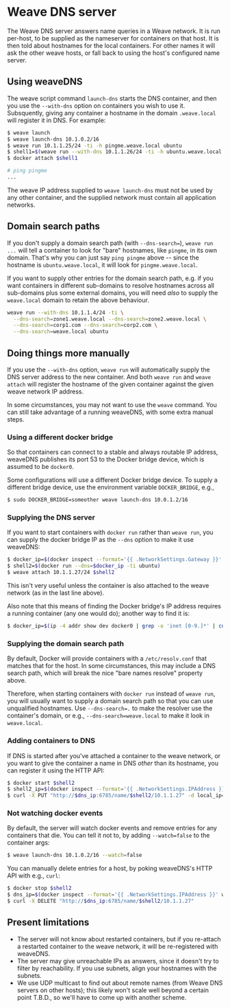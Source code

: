 # Weave DNS server

The Weave DNS server answers name queries in a Weave network. It is
run per-host, to be supplied as the nameserver for containers on that
host. It is then told about hostnames for the local containers. For
other names it will ask the other weave hosts, or fall back to using
the host's configured name server.

## Using weaveDNS

The weave script command `launch-dns` starts the DNS container, and
then you use the `--with-dns` option on containers you wish to use it.
Subsquently, giving any container a hostname in the domain
`.weave.local` will register it in DNS. For example:

```bash
$ weave launch
$ weave launch-dns 10.1.0.2/16
$ weave run 10.1.1.25/24 -ti -h pingme.weave.local ubuntu
$ shell1=$(weave run --with-dns 10.1.1.26/24 -ti -h ubuntu.weave.local ubuntu)
$ docker attach $shell1

# ping pingme
...
```

The weave IP address supplied to `weave launch-dns` must not be used
by any other container, and the supplied network must contain all
application networks.

## Domain search paths

If you don't supply a domain search path (with `--dns-search=`),
`weave run ...` will tell a container to look for "bare" hostnames,
like `pingme`, in its own domain. That's why you can just say `ping
pingme` above -- since the hostname is `ubuntu.weave.local`, it will
look for `pingme.weave.local`.

If you want to supply other entries for the domain search path,
e.g. if you want containers in different sub-domains to resolve
hostnames across all sub-domains plus some external domains, you will
need *also* to supply the `weave.local` domain to retain the above
behaviour.

```bash
weave run --with-dns 10.1.1.4/24 -ti \
  --dns-search=zone1.weave.local --dns-search=zone2.weave.local \
  --dns-search=corp1.com --dns-search=corp2.com \
  --dns-search=weave.local ubuntu
```

## Doing things more manually

If you use the `--with-dns` option, `weave run` will automatically
supply the DNS server address to the new container. And both
`weave run` and `weave attach` will register the hostname of the given
container against the given weave network IP address.

In some circumstances, you may not want to use the `weave`
command. You can still take advantage of a running weaveDNS, with some
extra manual steps.

### Using a different docker bridge

So that containers can connect to a stable and always routable IP
address, weaveDNS publishes its port 53 to the Docker bridge device,
which is assumed to be `docker0`.

Some configurations will use a different Docker bridge device. To
supply a different bridge device, use the environment variable
`DOCKER_BRIDGE`, e.g.,

```bash
$ sudo DOCKER_BRIDGE=someother weave launch-dns 10.0.1.2/16
```

### Supplying the DNS server

If you want to start containers with `docker run` rather than `weave
run`, you can supply the docker bridge IP as the `--dns` option to
make it use weaveDNS:

```bash
$ docker_ip=$(docker inspect --format='{{ .NetworkSettings.Gateway }}' weavedns)
$ shell2=$(docker run --dns=$docker_ip -ti ubuntu)
$ weave attach 10.1.1.27/24 $shell2
```

This isn't very useful unless the container is also attached to the
weave network (as in the last line above).

Also note that this means of finding the Docker bridge's IP address
requires a running container (any one would do); another way to find
it is:

```bash
$ docker_ip=$(ip -4 addr show dev docker0 | grep -o 'inet [0-9.]*' | cut -d ' ' -f 2)
```

### Supplying the domain search path

By default, Docker will provide containers with a `/etc/resolv.conf`
that matches that for the host. In some circumstances, this may
include a DNS search path, which will break the nice "bare names
resolve" property above.

Therefore, when starting containers with `docker run` instead of
`weave run`, you will usually want to supply a domain search path so
that you can use unqualified hostnames. Use `--dns-search=.` to make
the resolver use the container's domain, or e.g.,
`--dns-search=weave.local` to make it look in `weave.local`.

### Adding containers to DNS

If DNS is started after you've attached a container to the weave
network, or you want to give the container a name in DNS *other* than
its hostname, you can register it using the HTTP API:

```bash
$ docker start $shell2
$ shell2_ip=$(docker inspect --format='{{ .NetworkSettings.IPAddress }}' $shell2)
$ curl -X PUT "http://$dns_ip:6785/name/$shell2/10.1.1.27" -d local_ip=$shell2_ip -d fqdn=shell2.weave.local
```

### Not watching docker events

By default, the server will watch docker events and remove entries for
any containers that die. You can tell it not to, by adding
`--watch=false` to the container args:

```bash
$ weave launch-dns 10.1.0.2/16 --watch=false
```

You can manually delete entries for a host, by poking weaveDNS's HTTP
API with e.g., `curl`:

```bash
$ docker stop $shell2
$ dns_ip=$(docker inspect --format='{{ .NetworkSettings.IPAddress }}' weavedns)
$ curl -X DELETE "http://$dns_ip:6785/name/$shell2/10.1.1.27"
```

## Present limitations

 * The server will not know about restarted containers, but if you
   re-attach a restarted container to the weave network, it will be
   re-registered with weaveDNS.
 * The server may give unreachable IPs as answers, since it doesn't
   try to filter by reachability. If you use subnets, align your
   hostnames with the subnets.
 * We use UDP multicast to find out about remote names (from Weave DNS
   servers on other hosts); this likely won't scale well beyond a
   certain point T.B.D., so we'll have to come up with another scheme.
